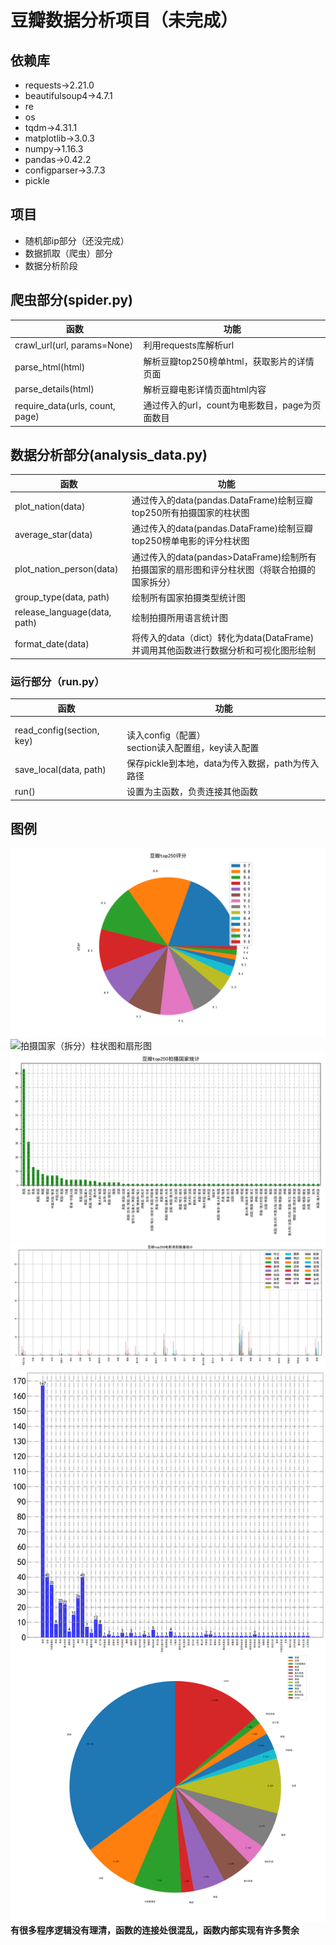 # 豆瓣数据分析项目（未完成）

## 依赖库

* requests->2.21.0  
* beautifulsoup4->4.7.1  
* re  
* os  
* tqdm->4.31.1  
* matplotlib->3.0.3  
* numpy->1.16.3  
* pandas->0.42.2  
* configparser->3.7.3  
* pickle  

## 项目

* 随机部ip部分（还没完成）
* 数据抓取（爬虫）部分
* 数据分析阶段

## 爬虫部分(spider.py)

函数|功能
---|---
crawl_url(url, params=None)|利用requests库解析url
parse_html(html)|解析豆瓣top250榜单html，获取影片的详情页面
parse_details(html)|解析豆瓣电影详情页面html内容
require_data(urls, count, page)|通过传入的url，count为电影数目，page为页面数目

## 数据分析部分(analysis_data.py)

函数|功能
---|---
plot_nation(data)|通过传入的data(pandas.DataFrame)绘制豆瓣top250所有拍摄国家的柱状图
average_star(data)|通过传入的data(pandas.DataFrame)绘制豆瓣top250榜单电影的评分柱状图
plot_nation_person(data)|通过传入的data(pandas>DataFrame)绘制所有拍摄国家的扇形图和评分柱状图（将联合拍摄的国家拆分）
group_type(data, path)|绘制所有国家拍摄类型统计图
release_language(data, path)|绘制拍摄所用语言统计图
format_date(data)|将传入的data（dict）转化为data(DataFrame)并调用其他函数进行数据分析和可视化图形绘制

### 运行部分（run.py）

函数|功能
---|---
read_config(section, key)|<br>读入config（配置）</br>section读入配置组，key读入配置
save_local(data, path)|保存pickle到本地，data为传入数据，path为传入路径
run()|设置为主函数，负责连接其他函数

## 图例

![扇形评分图](../chart&data/mark&pie.png)
![拍摄国家（拆分）柱状图和扇形图](../chart&data/Number&Countries.png)
![拍摄国家柱状图](../chart&data/Bar&Countries.png)
![Bar&DoubanTOP250&#32;Number&#32;Of&#32;Movie&#32;Category](../chart&data/Bar&DoubanTOP250&#32;Number&#32;Of&#32;Movie&#32;Category.png)
![Douban&#32;Top250&#32;of&#32;language&#32;range](../chart&data/Douban&#32;Top250&#32;of&#32;language&#32;range.png)
**有很多程序逻辑没有理清，函数的连接处很混乱，函数内部实现有许多赘余**
